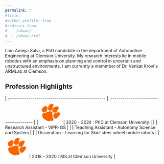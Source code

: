 ```yaml
---
permalink: /
#title: 
#author_profile: true
#redirect_from: 
#  - /about/
#  - /about.html
---
```



I am Ameya Salvi, a PhD candidate in the department of Automotive Engineering at Clemson University. My research interests lie in mobile robotics with an emphasis on planning and control in uncertain and unstructured environments. I am currently a memmber of Dr. Venkat Krovi's ARMLab at Clemson. 

## Profession Highlights

<style>
table {
    border-collapse: collapse;
}
table, th, td {
   border: none;
}
blockquote {
    border-left: none;
    padding-left: 10px;
}
</style>


| :------------------------------------------------- | :-------------------------------------- | 
| <img src="images/Paw_RGB__Orange.jpg" width="75"/> | 2020 - 2024 : PhD at Clemson University | 
|                                                    | Research Assistant - VIPR-GS            |
|                                                    | Teaching Assistant - Autonomy Science and System |
|                                                    | Disseration - Learning for Skid-steer wheel mobile robots |
| <img src="images/Paw_RGB__Orange.jpg" width="75"/> | 2018 - 2020 : MS at Clemson University  | 

